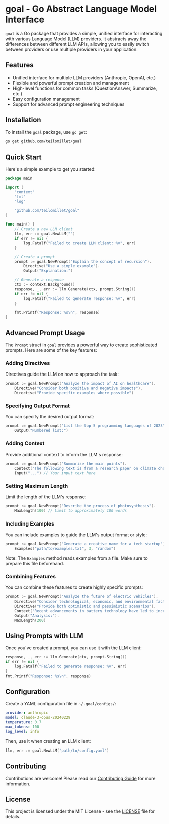 # goal - Go Abstract Language Model Interface

`goal` is a Go package that provides a simple, unified interface for interacting with various Language Model (LLM) providers. It abstracts away the differences between different LLM APIs, allowing you to easily switch between providers or use multiple providers in your application.

## Features

- Unified interface for multiple LLM providers (Anthropic, OpenAI, etc.)
- Flexible and powerful prompt creation and management
- High-level functions for common tasks (QuestionAnswer, Summarize, etc.)
- Easy configuration management
- Support for advanced prompt engineering techniques

## Installation

To install the `goal` package, use `go get`:

```bash
go get github.com/teilomillet/goal
```

## Quick Start

Here's a simple example to get you started:

```go
package main

import (
	"context"
	"fmt"
	"log"

	"github.com/teilomillet/goal"
)

func main() {
	// Create a new LLM client
	llm, err := goal.NewLLM("")
	if err != nil {
		log.Fatalf("Failed to create LLM client: %v", err)
	}

	// Create a prompt
	prompt := goal.NewPrompt("Explain the concept of recursion").
		Directive("Use a simple example").
		Output("Explanation:")

	// Generate a response
	ctx := context.Background()
	response, _, err := llm.Generate(ctx, prompt.String())
	if err != nil {
		log.Fatalf("Failed to generate response: %v", err)
	}

	fmt.Printf("Response: %s\n", response)
}
```

## Advanced Prompt Usage

The `Prompt` struct in `goal` provides a powerful way to create sophisticated prompts. Here are some of the key features:

### Adding Directives

Directives guide the LLM on how to approach the task:

```go
prompt := goal.NewPrompt("Analyze the impact of AI on healthcare").
	Directive("Consider both positive and negative impacts").
	Directive("Provide specific examples where possible")
```

### Specifying Output Format

You can specify the desired output format:

```go
prompt := goal.NewPrompt("List the top 5 programming languages of 2023").
	Output("Numbered list:")
```

### Adding Context

Provide additional context to inform the LLM's response:

```go
prompt := goal.NewPrompt("Summarize the main points").
	Context("The following text is from a research paper on climate change:").
	Input("...") // Your input text here
```

### Setting Maximum Length

Limit the length of the LLM's response:

```go
prompt := goal.NewPrompt("Describe the process of photosynthesis").
	MaxLength(100) // Limit to approximately 100 words
```

### Including Examples

You can include examples to guide the LLM's output format or style:

```go
prompt := goal.NewPrompt("Generate a creative name for a tech startup").
	Examples("path/to/examples.txt", 3, "random")
```

Note: The `Examples` method reads examples from a file. Make sure to prepare this file beforehand.

### Combining Features

You can combine these features to create highly specific prompts:

```go
prompt := goal.NewPrompt("Analyze the future of electric vehicles").
	Directive("Consider technological, economic, and environmental factors").
	Directive("Provide both optimistic and pessimistic scenarios").
	Context("Recent advancements in battery technology have led to increased range and decreased charging times for electric vehicles.").
	Output("Analysis:").
	MaxLength(200)
```

## Using Prompts with LLM

Once you've created a prompt, you can use it with the LLM client:

```go
response, _, err := llm.Generate(ctx, prompt.String())
if err != nil {
	log.Fatalf("Failed to generate response: %v", err)
}
fmt.Printf("Response: %s\n", response)
```

## Configuration

Create a YAML configuration file in `~/.goal/configs/`:

```yaml
provider: anthropic
model: claude-3-opus-20240229
temperature: 0.7
max_tokens: 100
log_level: info
```

Then, use it when creating an LLM client:

```go
llm, err := goal.NewLLM("path/to/config.yaml")
```

## Contributing

Contributions are welcome! Please read our [Contributing Guide](CONTRIBUTING.md) for more information.

## License

This project is licensed under the MIT License - see the [LICENSE](LICENSE) file for details.
